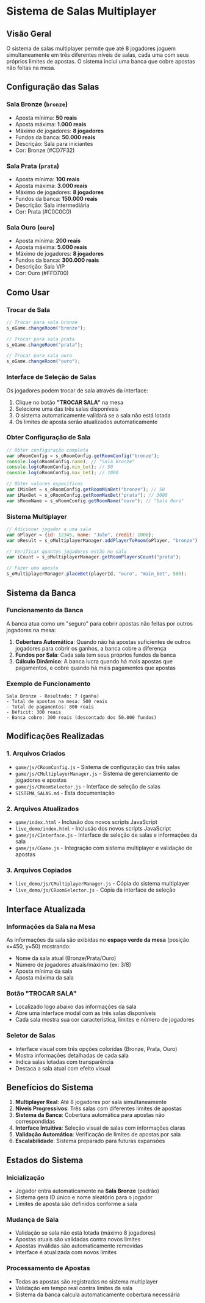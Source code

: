 # Sistema de Salas Multiplayer

## Visão Geral

O sistema de salas multiplayer permite que até 8 jogadores joguem simultaneamente em três diferentes níveis de salas, cada uma com seus próprios limites de apostas. O sistema inclui uma banca que cobre apostas não feitas na mesa.

## Configuração das Salas

### Sala Bronze (`bronze`)
- Aposta mínima: **50 reais**
- Aposta máxima: **1.000 reais**
- Máximo de jogadores: **8 jogadores**
- Fundos da banca: **50.000 reais**
- Descrição: Sala para iniciantes
- Cor: Bronze (#CD7F32)

### Sala Prata (`prata`)
- Aposta mínima: **100 reais**
- Aposta máxima: **3.000 reais**
- Máximo de jogadores: **8 jogadores**
- Fundos da banca: **150.000 reais**
- Descrição: Sala intermediária
- Cor: Prata (#C0C0C0)

### Sala Ouro (`ouro`)
- Aposta mínima: **200 reais**
- Aposta máxima: **5.000 reais**
- Máximo de jogadores: **8 jogadores**
- Fundos da banca: **300.000 reais**
- Descrição: Sala VIP
- Cor: Ouro (#FFD700)

## Como Usar

### Trocar de Sala

```javascript
// Trocar para sala bronze
s_oGame.changeRoom("bronze");

// Trocar para sala prata
s_oGame.changeRoom("prata");

// Trocar para sala ouro
s_oGame.changeRoom("ouro");
```

### Interface de Seleção de Salas

Os jogadores podem trocar de sala através da interface:
1. Clique no botão **"TROCAR SALA"** na mesa
2. Selecione uma das três salas disponíveis
3. O sistema automaticamente validará se a sala não está lotada
4. Os limites de aposta serão atualizados automaticamente

### Obter Configuração de Sala

```javascript
// Obter configuração completa
var oRoomConfig = s_oRoomConfig.getRoomConfig("bronze");
console.log(oRoomConfig.name); // "Sala Bronze"
console.log(oRoomConfig.min_bet); // 50
console.log(oRoomConfig.max_bet); // 1000

// Obter valores específicos
var iMinBet = s_oRoomConfig.getRoomMinBet("bronze"); // 50
var iMaxBet = s_oRoomConfig.getRoomMaxBet("prata"); // 3000
var sRoomName = s_oRoomConfig.getRoomName("ouro"); // "Sala Ouro"
```

### Sistema Multiplayer

```javascript
// Adicionar jogador a uma sala
var oPlayer = {id: 12345, name: "João", credit: 1000};
var oResult = s_oMultiplayerManager.addPlayerToRoom(oPlayer, "bronze");

// Verificar quantos jogadores estão na sala
var iCount = s_oMultiplayerManager.getRoomPlayersCount("prata");

// Fazer uma aposta
s_oMultiplayerManager.placeBet(playerId, "ouro", "main_bet", 500);
```

## Sistema da Banca

### Funcionamento da Banca

A banca atua como um "seguro" para cobrir apostas não feitas por outros jogadores na mesa:

1. **Cobertura Automática**: Quando não há apostas suficientes de outros jogadores para cobrir os ganhos, a banca cobre a diferença
2. **Fundos por Sala**: Cada sala tem seus próprios fundos da banca
3. **Cálculo Dinâmico**: A banca lucra quando há mais apostas que pagamentos, e cobre quando há mais pagamentos que apostas

### Exemplo de Funcionamento

```
Sala Bronze - Resultado: 7 (ganha)
- Total de apostas na mesa: 500 reais  
- Total de pagamentos: 800 reais
- Déficit: 300 reais
- Banca cobre: 300 reais (descontado dos 50.000 fundos)
```

## Modificações Realizadas

### 1. Arquivos Criados
- `game/js/CRoomConfig.js` - Sistema de configuração das três salas
- `game/js/CMultiplayerManager.js` - Sistema de gerenciamento de jogadores e apostas
- `game/js/CRoomSelector.js` - Interface de seleção de salas
- `SISTEMA_SALAS.md` - Esta documentação

### 2. Arquivos Atualizados
- `game/index.html` - Inclusão dos novos scripts JavaScript
- `live_demo/index.html` - Inclusão dos novos scripts JavaScript
- `game/js/CInterface.js` - Interface de seleção de salas e informações da sala
- `game/js/CGame.js` - Integração com sistema multiplayer e validação de apostas

### 3. Arquivos Copiados
- `live_demo/js/CMultiplayerManager.js` - Cópia do sistema multiplayer
- `live_demo/js/CRoomSelector.js` - Cópia da interface de seleção

## Interface Atualizada

### Informações da Sala na Mesa
As informações da sala são exibidas no **espaço verde da mesa** (posição x=450, y=50) mostrando:
- Nome da sala atual (Bronze/Prata/Ouro)
- Número de jogadores atuais/máximo (ex: 3/8)
- Aposta mínima da sala
- Aposta máxima da sala

### Botão "TROCAR SALA"
- Localizado logo abaixo das informações da sala
- Abre uma interface modal com as três salas disponíveis
- Cada sala mostra sua cor característica, limites e número de jogadores

### Seletor de Salas
- Interface visual com três opções coloridas (Bronze, Prata, Ouro)
- Mostra informações detalhadas de cada sala
- Indica salas lotadas com transparência
- Destaca a sala atual com efeito visual

## Benefícios do Sistema

1. **Multiplayer Real**: Até 8 jogadores por sala simultaneamente
2. **Níveis Progressivos**: Três salas com diferentes limites de apostas
3. **Sistema da Banca**: Cobertura automática para apostas não correspondidas
4. **Interface Intuitiva**: Seleção visual de salas com informações claras
5. **Validação Automática**: Verificação de limites de apostas por sala
6. **Escalabilidade**: Sistema preparado para futuras expansões

## Estados do Sistema

### Inicialização
- Jogador entra automaticamente na **Sala Bronze** (padrão)
- Sistema gera ID único e nome aleatório para o jogador
- Limites de aposta são definidos conforme a sala

### Mudança de Sala
- Validação se sala não está lotada (máximo 8 jogadores)
- Apostas atuais são validadas contra novos limites
- Apostas inválidas são automaticamente removidas
- Interface é atualizada com novos limites

### Processamento de Apostas
- Todas as apostas são registradas no sistema multiplayer
- Validação em tempo real contra limites da sala
- Sistema da banca calcula automaticamente cobertura necessária